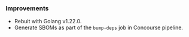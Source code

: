 ### Improvements

- Rebuit with Golang v1.22.0.
- Generate SBOMs as part of the `bump-deps` job in Concourse pipeline.
